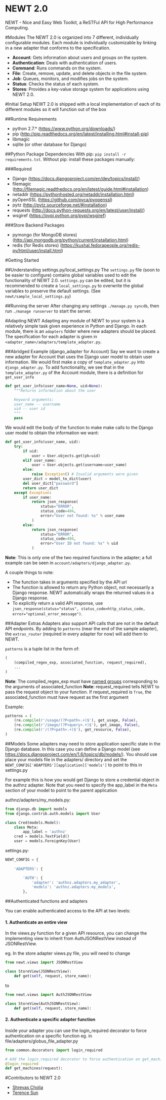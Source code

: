 NEWT 2.0
========

NEWT - Nice and Easy Web Toolkit, a ReSTFul API for High Performance Computing.

#Modules
The NEWT 2.0 is organized into 7 different, individually configurable modules. Each module is individually customizable by linking in a new adapter that conforms to the specification.
- **Account**: Gets information about users and groups on the system.
- **Authentication**: Deals with authentication of users.
- **Command**: Runs commands on the system.
- **File**: Create, remove, update, and delete objects in the file system.
- **Job**: Queues, monitors, and modifies jobs on the system.
- **Status**: Checks the status of each system.
- **Stores**: Provides a key-value storage system for applications using NEWT 2.0.

#Initial Setup
NEWT 2.0 is shipped with a local implementation of each of its different modules so it will function out of the box

##Runtime Requirements
- python 2.7.* (https://www.python.org/downloads/)
- pip (http://pip.readthedocs.org/en/latest/installing.html#install-pip)
- libmagic
- sqlite (or other database for Django)

##Python Package Dependencies
With pip: `pip install -r requirements.txt`. 
Without pip: install these packages manually:

###Required
- Django (https://docs.djangoproject.com/en/dev/topics/install/)
- filemagic (http://filemagic.readthedocs.org/en/latest/guide.html#installation)
- netaddr (https://pythonhosted.org/netaddr/installation.html)
- pyOpenSSL (https://github.com/pyca/pyopenssl)
- pytz (http://pytz.sourceforge.net/#installation)
- requests (http://docs.python-requests.org/en/latest/user/install/)
- wsgiref (https://pypi.python.org/pypi/wsgiref)

###Store Backend Packages
- pymongo (for MongoDB stores) (http://api.mongodb.org/python/current/installation.html)
- redis (for Redis stores) (https://kushal.fedorapeople.org/redis-py/html/user/install.html)

#Getting Started

##Understanding settings.py/local_settings.py
The `settings.py` file (soon to be easier to configure) contains global variables used to edit the functionality of NEWT 2.0. `settings.py` can be edited, but it is recommended to create a `local_settings.py` to overwrite the global variables to preserve the default settings. (See `newt/sample_local_settings.py`)

##Running the server
After changing any settings `./manage.py syncdb`, then run `./manage runserver` to start the server.

#Adapting NEWT
Adapting any module of NEWT to your system is a relatively simple task given experience in Python and Django. In each module, there is an `adapters` folder where new adapters should be placed. The specification for each adapter is given in `<adapter_name>/adapters/template_adapter.py`. 

##Abridged Example (django_adapter for Account)
Say we want to create a new adapter for Account that uses the Django user model to obtain user information. We would first make a copy of `template_adapter.py` into `django_adapter.py`. To add functionality, we see that in the `template_adapter.py` of the Account module, there is a definition for `get_user_info`
```Python
def get_user_info(user_name=None, uid=None):
    """Returns information about the user

    Keyword arguments:
    user_name -- username
    uid -- user id
    """
    pass

```
We would edit the body of the function to make make calls to the Django user model to obtain the information we want:

```Python
def get_user_info(user_name, uid):
    try:
        if uid:
            user = User.objects.get(pk=uid)
        elif user_name:
            user = User.objects.get(username=user_name)
        else:
            raise Exception() # Invalid arguments were given
        user_dict = model_to_dict(user)
        del user_dict["password"]
        return user_dict
    except Exception:
        if user_name:
            return json_response(
                status="ERROR", 
                status_code=404, 
                error="User not found: %s" % user_name
            )
        else:
            return json_response(
                status="ERROR", 
                status_code=404, 
                error="User ID not found: %s" % uid
            )
```
**Note**: This is only one of the two required functions in the adapter; a full example can be seen in `account/adapters/django_adapter.py`.

A couple things to note:

- The function takes in arguments specified by the API url
- The function is allowed to return any Python object, not necessarily a Django response. NEWT automatically wraps the returned values in a Django response.
- To explicitly return a valid API response, use `json_response(status="status", status_code=http_status_code, error="optional_error_message")`.

##Adapter Extras
Adapters also support API calls that are not in the default API endpoints. By adding to `patterns` (near the end of the sample adapter), the `extras_router` (required in every adapter for now) will add them to NEWT.

`patterns` is a tuple list in the form of:
```python
(
    (compiled_regex_exp, associated_function, request_required),
    ...
)
```

**Note**: The compiled_regex_exp must have [named groups](https://docs.python.org/2/howto/regex.html#non-capturing-and-named-groups) corresponding to the arguments of associated_function
**Note**: request_required tells NEWT to pass the request object to your function. If request_required is `True`, the associated_function must have request as the first argument

Example:
```python
patterns = (
    (re.compile(r'/usage/(?P<path>.+)$'), get_usage, False),
    (re.compile(r'/image/(?P<query>.+)$'), get_image, False),
    (re.compile(r'/(?P<path>.+)$'), get_resource, False),
)
```

##Models
Some adapters may need to store application specific state in the Django database.
In this case you can define a Django model (see https://docs.djangoproject.com/en/1.6/topics/db/models/). You should use place your models file in the adapters/ directory 
and set the `NEWT_CONFIG['ADAPTERS'][application]['models']` to point to this in settings.py 


For example this is how you would get Django to store a credential object in the authnz adapter. Note that you need to specify the app_label in the `Meta` section of your model to point to the parent application

authnz/adapters/my_models.py:
```python
from django.db import models
from django.contrib.auth.models import User

class Cred(models.Model):
    class Meta:
        app_label = 'authnz'
    cred = models.TextField()
    user = models.ForeignKey(User)

```

settings.py:
```python
NEWT_CONFIG = {
    
    'ADAPTERS': {

        'AUTH': {
            'adapter': 'authnz.adapters.my_adapter',
            'models': 'authnz.adapters.my_models',
        },
```

##Authenticated functions and adapters

You can enable authenticated access to the API at two levels:

#### 1. Authenticate an entire view
In the views.py function for a given API resource, you can change the implementing view to inherit from AuthJSONRestView instead of JSONRestView.

eg. In the store adapter views.py file, you will need to change
```python
from newt.views import JSONRestView

class StoreView(JSONRestView):
    def get(self, request, store_name):

```    
to
```python
from newt.views import AuthJSONRestView

class StoreView(AuthJSONRestView):
    def get(self, request, store_name):

```

#### 2. Authenticate a specific adapter function
Inside your adapter you can use the login_required decorator to force authentication on a specific function
eg. in file/adapters/globus_file_adapter.py
```python
from common.decorators import login_required

# Add the login_required decorator to force authentication on get_machines()
@login_required
def get_machines(request):

```

#Contributors to NEWT 2.0
- [Shreyas Cholia](https://github.com/shreddd)
- [Terence Sun](https://github.com/tsun1215)

